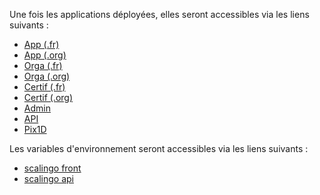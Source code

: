 Une fois les applications déployées, elles seront accessibles via les liens suivants :
  * [App (.fr)](https://app-pr{{pullRequestId}}.review.pix.fr)
  * [App (.org)](https://app-pr{{pullRequestId}}.review.pix.org)
  * [Orga (.fr)](https://orga-pr{{pullRequestId}}.review.pix.fr)
  * [Orga (.org)](https://orga-pr{{pullRequestId}}.review.pix.org)
  * [Certif (.fr)](https://certif-pr{{pullRequestId}}.review.pix.fr)
  * [Certif (.org)](https://certif-pr{{pullRequestId}}.review.pix.org)
  * [Admin](https://admin-pr{{pullRequestId}}.review.pix.fr)
  * [API](https://api-pr{{pullRequestId}}.review.pix.fr/api/)
  * [Pix1D](https://pix1d-pr{{pullRequestId}}.review.pix.fr)

Les variables d'environnement seront accessibles via les liens suivants :
  * [scalingo front](https://dashboard.scalingo.com/apps/osc-fr1/pix-front-review-pr{{pullRequestId}}/environment)
  * [scalingo api](https://dashboard.scalingo.com/apps/osc-fr1/pix-api-review-pr{{pullRequestId}}/environment)
